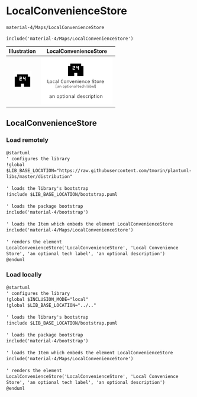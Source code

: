 # LocalConvenienceStore


```text
material-4/Maps/LocalConvenienceStore
```

```text
include('material-4/Maps/LocalConvenienceStore')
```



| Illustration | LocalConvenienceStore |
| :---: | :---: |
| ![illustration for Illustration](../../material-4/Maps/LocalConvenienceStore.png) | ![illustration for LocalConvenienceStore](../../material-4/Maps/LocalConvenienceStore.Local.png) |




## LocalConvenienceStore

### Load remotely
```plantuml
@startuml
' configures the library
!global $LIB_BASE_LOCATION="https://raw.githubusercontent.com/tmorin/plantuml-libs/master/distribution"

' loads the library's bootstrap
!include $LIB_BASE_LOCATION/bootstrap.puml

' loads the package bootstrap
include('material-4/bootstrap')

' loads the Item which embeds the element LocalConvenienceStore
include('material-4/Maps/LocalConvenienceStore')

' renders the element
LocalConvenienceStore('LocalConvenienceStore', 'Local Convenience Store', 'an optional tech label', 'an optional description')
@enduml
```

### Load locally
```plantuml
@startuml
' configures the library
!global $INCLUSION_MODE="local"
!global $LIB_BASE_LOCATION="../.."

' loads the library's bootstrap
!include $LIB_BASE_LOCATION/bootstrap.puml

' loads the package bootstrap
include('material-4/bootstrap')

' loads the Item which embeds the element LocalConvenienceStore
include('material-4/Maps/LocalConvenienceStore')

' renders the element
LocalConvenienceStore('LocalConvenienceStore', 'Local Convenience Store', 'an optional tech label', 'an optional description')
@enduml
```

